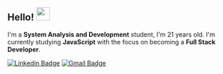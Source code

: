 ## Hello! <img src="https://media.giphy.com/media/hvRJCLFzcasrR4ia7z/giphy.gif" width="30px">

I'm a **System Analysis and Development** student, I'm 21 years old. I'm currently studying **JavaScript** with the focus on becoming a **Full Stack Developer**.

[![Linkedin Badge](https://img.shields.io/badge/-LinkedIn-blue?style=flat-square&logo=Linkedin&logoColor=white&link=https://www.linkedin.com/in/gabriellima09/)](https://www.linkedin.com/in/gabriellima09/)
[![Gmail Badge](https://img.shields.io/badge/-Gmail-c14438?style=flat-square&logo=Gmail&logoColor=white&link=mailto:gabriellima0409@gmail.com)](gabriellima0409@gmail.com)
